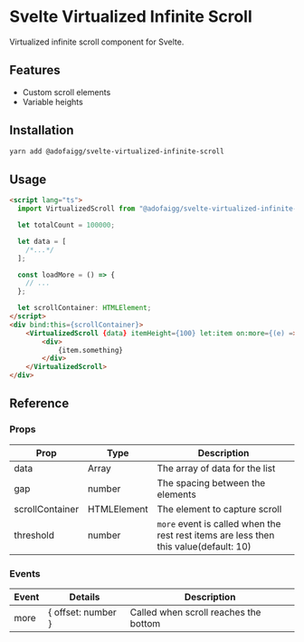 # Svelte Virtualized Infinite Scroll

Virtualized infinite scroll component for Svelte.

## Features

- Custom scroll elements
- Variable heights

## Installation

```bash
yarn add @adofaigg/svelte-virtualized-infinite-scroll
```

## Usage

```html
<script lang="ts">
  import VirtualizedScroll from "@adofaigg/svelte-virtualized-infinite-scroll";

  let totalCount = 100000;

  let data = [
    /*...*/
  ];

  const loadMore = () => {
    // ...
  };

  let scrollContainer: HTMLElement;
</script>
<div bind:this={scrollContainer}>
    <VirtualizedScroll {data} itemHeight={100} let:item on:more={(e) => loadMore(e.detail.offset)} total={totalCount} {scrollContainer}>
        <div>
            {item.something}
        </div>
    </VirtualizedScroll>
</div>
```

## Reference

### Props

| Prop            | Type        | Description                                                                           |
| --------------- | ----------- | ------------------------------------------------------------------------------------- |
| data            | Array<T>    | The array of data for the list                                                        |
| gap             | number      | The spacing between the elements                                                      |
| scrollContainer | HTMLElement | The element to capture scroll                                                         |
| threshold       | number      | `more` event is called when the rest rest items are less then this value(default: 10) |

### Events

| Event | Details            | Description                           |
| ----- | ------------------ | ------------------------------------- |
| more  | { offset: number } | Called when scroll reaches the bottom |
